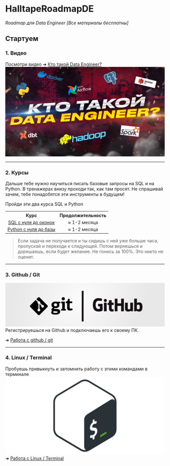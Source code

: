 # HalltapeRoadmapDE
<i>Roadmap для Data Engineer [Все материалы бесплатны]</i>
## Стартуем

### 1. Видео
Посмотри видео ➜
[Кто такой Data Engineer?](https://youtu.be/75Vu8NqH_cU?si=zYT6U7deVYEPkbmA)
![ssh](png/de1.jpg)
***
### 2. Курсы
Дальше тебе нужно научиться писать базовые запросы на SQL и на Python. В тренажерах внизу проходи так, как там просят. Не спрашивай зачем, тебе понадобятся эти инструменты в будущем!

Пройди эти два курса SQL и Python

<table>
  <tr>
    <th align="center">Курс</th>
    <th align="center">Продолжительность</th>
  </tr>
  <tr>
    <td align="center"><a href="https://karpov.courses/simulator-sql">SQL с нуля до оконок</a></td>
    <td align="center">≈ 1-2 месяца</td>
  </tr>
  <tr>
    <td align="center"><a href="https://stepik.org/course/58852/syllabus">Python с нуля до базы</a></td>
    <td align="center">≈ 1-2 месяца</td>
  </tr>
</table>

>Если задача не получается и ты сидишь с ней уже больше часа, пропускай и переходи к следующей. Потом вернешься и дорешаешь, если будет желание. Не гонись за 100%. Это никто не оценит.
>
***
### 3. Github / Git
![ssh](png/git_github.png)
Регистрируешься на Github и подключаешь его к своему ПК.

➜ [Работа с github / git](https://github.com/halltape/HalltapeRoadmapDE/tree/main/1.%20Git)

***
### 4. Linux / Terminal
Пробуешь привыкнуть и запомнить работу с этими командами в терминале
![ssh](png/BASH_logo.png)
➜ [Работа с Linux / Terminal](https://github.com/halltape/HalltapeRoadmapDE/tree/main/2.%20Linux)



